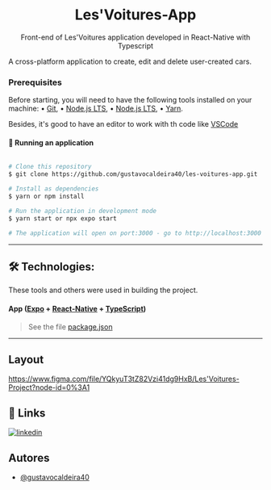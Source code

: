<h1 align="center">Les'Voitures-App</h1>
<p align="center">Front-end of Les'Voitures application developed in React-Native with Typescript</p>
<p>A cross-platform application to create, edit and delete user-created cars.</p>

### Prerequisites

Before starting, you will need to have the following tools installed on your machine: • [Git](https://git-scm.com/downloads), • [Node.js LTS](https://nodejs.org/en/download/), • [Node.js LTS](https://nodejs.org/en/download/), • [Yarn](https://yarnpkg.com/getting-started/install).

<p>Besides, it's good to have an editor to work with th code like  <a href="https://code.visualstudio.com/" target="_blank">VSCode</a></p>

#### 🧭 Running an application

```bash

# Clone this repository
$ git clone https://github.com/gustavocaldeira40/les-voitures-app.git

# Install as dependencies
$ yarn or npm install

# Run the application in development mode
$ yarn start or npx expo start

# The application will open on port:3000 - go to http://localhost:3000

```

---

## 🛠 Technologies:

These tools and others were used in building the project.

#### **App** ([Expo](https://docs.expo.dev/) + [React-Native](https://reactnative.dev/docs/getting-started) + [TypeScript](https://www.typescriptlang.org/))

> See the file [package.json](https://github.com/gustavocaldeira40/les-voitures-app/blob/master/package.json)

---

## Layout

https://www.figma.com/file/YQkyuT3tZ82Vzi41dg9HxB/Les'Voitures-Project?node-id=0%3A1

## 🔗 Links

[![linkedin](https://img.shields.io/badge/linkedin-0A66C2?style=for-the-badge&logo=linkedin&logoColor=white)](https://www.linkedin.com/in/gustavo-henrique-a51889116/)

## Autores

- [@gustavocaldeira40](https://github.com/gustavocaldeira40)
